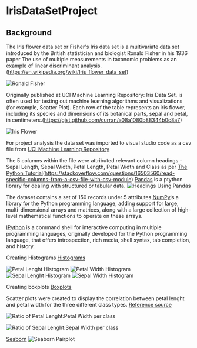 IrisDataSetProject
==========================================================
Background
----------------------------------------------------------
The Iris flower data set or Fisher's Iris data set is a multivariate data set introduced by the British statistician and biologist Ronald Fisher in his 1936 paper The use of multiple measurements in taxonomic problems as an example of linear discriminant analysis.(https://en.wikipedia.org/wiki/Iris_flower_data_set)

![Ronald Fisher](R._A._Fischer.jpg)  

Originally published at UCI Machine Learning Repository: Iris Data Set, is often used for testing out machine learning algorithms and visualizations (for example, Scatter Plot). Each row of the table represents an iris flower, including its species and dimensions of its botanical parts, sepal and petal, in centimeters.(https://gist.github.com/curran/a08a1080b88344b0c8a7)

![Iris Flower](IrisFlower.jpg)

For project analysis the data set was imported to visual studio code as a csv file from [UCI Machine Learning Repository](https://archive.ics.uci.edu/ml/datasets/iris)

The 5 columns within the file were attributed relevant column headings - Sepal Length, Sepal Width, Petal Length, Petal Width and Class as per [The Python Tutorial](https://docs.python.org/3.1/library/csv.html)(https://stackoverflow.com/questions/16503560/read-specific-columns-from-a-csv-file-with-csv-module)
[Pandas](http://pandas.pydata.org/) is a ptython library for dealing with structured or tabular data.
![Headings Using Pandas](Headingsusingpandas.jpg)

The dataset contains a set of 150 records under 5 attributes 
[NumPy](https://en.wikipedia.org/wiki/NumPy)is a library for the Python programming language, adding support for large, multi-dimensional arrays and matrices, along with a large collection of high-level mathematical functions to operate on these arrays.

[IPython](https://en.wikipedia.org/wiki/IPython) is a command shell for interactive computing in multiple programming languages, originally developed for the Python programming language, that offers introspection, rich media, shell syntax, tab completion, and history.

Creating Histograms
[Histograms](https://matplotlib.org/gallery/statistics/histogram_features.html)


![Petal Lenght Histogram](PetalLenghtHistogram.png)
![Petal Width Histogram](PetalWidthHistogram.png)
![Sepal Lenght Histogram](SepalLenghtHistogram.png)
![Sepal Width Histogram](SepalWidthHistogram.png)


Creating boxplots
[Boxplots](https://matplotlib.org/api/_as_gen/matplotlib.pyplot.boxplot.html)

Scatter plots were created to display the correlation between petal lenght and petal width for the three different class types. [Reference source](https://stackoverflow.com/questions/45862223/use-different-colors-in-scatterplot-for-iris-dataset)


![Ratio of Petal Lenght:Petal Width per class](Scatterplot_Ratio_Petal_Lenght_vs_Petal_Width.png)

![Ratio of Sepal Lenght:Sepal Width per class](Scatterplot_Sepal_Lenght_vs_Sepal_Width.png)

[Seaborn](https://stackoverflow.com/questions/46383645/seaborn-and-pd-scatter-matrix-plot-color-issues)
![Seaborn Pairplot](SeabornPairPlot.png)


